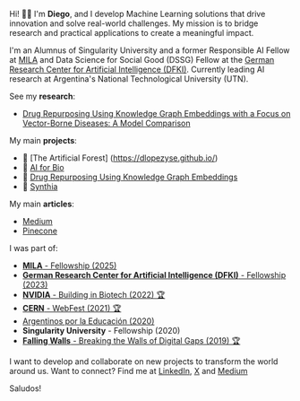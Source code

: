 Hi! 👋🏻 I'm **Diego**, and I develop Machine Learning solutions that drive innovation and solve real-world challenges. My mission is to bridge research and practical applications to create a meaningful impact.

I'm an Alumnus of Singularity University and a former Responsible AI Fellow at [MILA](https://mila.quebec/en) and Data Science for Social Good (DSSG) Fellow at the [German Research Center for Artificial Intelligence (DFKI)](https://www.dfki.de/en/web). Currently leading AI research at Argentina's National Technological University (UTN).


See my **research**:
- [Drug Repurposing Using Knowledge Graph Embeddings with a Focus on Vector-Borne Diseases: A Model Comparison](https://link.springer.com/chapter/10.1007/978-3-031-40942-4_8)

My main **projects**:
- 🤖 [The Artificial Forest] (https://dlopezyse.github.io/)
- 🧬 [AI for Bio](https://github.com/dlopezyse/AI-for-Bio)
- 💊 [Drug Repurposing Using Knowledge Graph Embeddings](https://github.com/dlopezyse/Drug-Repurposing-using-KGE)
- 🧠 [Synthia](https://github.com/dlopezyse/Synthia)

My main **articles**:
- [Medium](https://medium.com/@lopezyse)
- [Pinecone](https://www.pinecone.io/learn/)

I was part of:
- [**MILA** - Fellowship (2025)](https://www.linkedin.com/feed/update/urn:li:activity:7321232714483843076/)
- [**German Research Center for Artificial Intelligence (DFKI)** - Fellowship (2023)](https://www.youtube.com/watch?v=NOWofvaEsmk)
- [**NVIDIA** - Building in Biotech (2022) 🏆](https://www.linkedin.com/feed/update/urn:li:activity:6999470390385225728/)
- [**CERN** - WebFest (2021) 🏆](https://webfest.cern/node/345)
- [Argentinos por la Educación (2020)](https://github.com/dlopezyse/Hackathon-ArgxEdu-2020)
- **Singularity University** - Fellowship (2020)
- [**Falling Walls** - Breaking the Walls of Digital Gaps (2019) 🏆](https://www.utn.edu.ar/es/noticias-internacionales/noticias-eventos/falling-walls-lab-argentina-ganadores)


I want to develop and collaborate on new projects to transform the world around us.
Want to connect? Find me at <a href="https://www.linkedin.com/in/lopezyse">LinkedIn</a>, <a href="https://x.com/lopezyse">X</a> and <a href="https://lopezyse.medium.com/">Medium</a>

Saludos!






